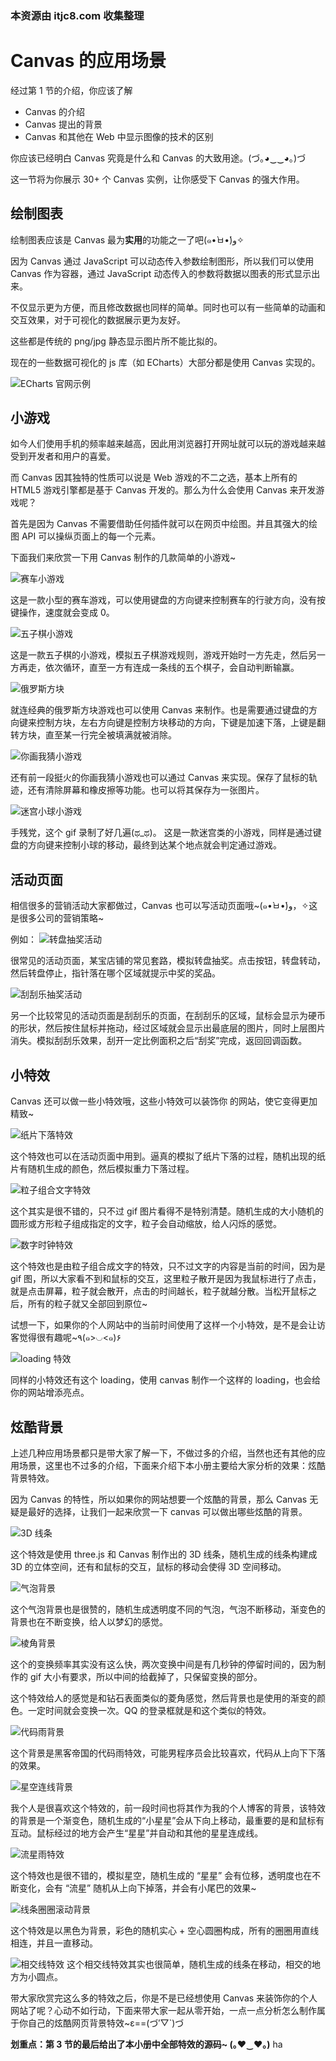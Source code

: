 ### 本资源由 itjc8.com 收集整理
# Canvas 的应用场景

经过第 1 节的介绍，你应该了解
- Canvas 的介绍
- Canvas 提出的背景
- Canvas 和其他在 Web 中显示图像的技术的区别

你应该已经明白 Canvas 究竟是什么和 Canvas 的大致用途。(づ｡◕‿‿◕｡)づ

这一节将为你展示 30+ 个 Canvas 实例，让你感受下 Canvas 的强大作用。

## 绘制图表

绘制图表应该是 Canvas 最为**实用**的功能之一了吧(๑•̀ㅂ•́)و✧

因为 Canvas 通过 JavaScript 可以动态传入参数绘制图形，所以我们可以使用 Canvas 作为容器，通过 JavaScript 动态传入的参数将数据以图表的形式显示出来。

不仅显示更为方便，而且修改数据也同样的简单。同时也可以有一些简单的动画和交互效果，对于可视化的数据展示更为友好。

这些都是传统的 png/jpg 静态显示图片所不能比拟的。

现在的一些数据可视化的 js 库（如 ECharts）大部分都是使用 Canvas 实现的。

![ECharts 官网示例](https://user-gold-cdn.xitu.io/2017/11/22/15fe27895fb5fb70?w=960&h=640&f=gif&s=1802323)

## 小游戏
如今人们使用手机的频率越来越高，因此用浏览器打开网址就可以玩的游戏越来越受到开发者和用户的喜爱。

而 Canvas 因其独特的性质可以说是 Web 游戏的不二之选，基本上所有的 HTML5 游戏引擎都是基于 Canvas 开发的。那么为什么会使用 Canvas 来开发游戏呢？

首先是因为 Canvas 不需要借助任何插件就可以在网页中绘图。并且其强大的绘图 API 可以操纵页面上的每一个元素。

下面我们来欣赏一下用 Canvas 制作的几款简单的小游戏~

![赛车小游戏](https://user-gold-cdn.xitu.io/2017/11/22/15fe27a59790d64c?w=360&h=240&f=gif&s=2070511)

这是一款小型的赛车游戏，可以使用键盘的方向键来控制赛车的行驶方向，没有按键操作，速度就会变成 0。

![五子棋小游戏](https://user-gold-cdn.xitu.io/2017/11/22/15fe27b6ba8f06b5?w=360&h=240&f=gif&s=356893)

这是一款五子棋的小游戏，模拟五子棋游戏规则，游戏开始时一方先走，然后另一方再走，依次循环，直至一方有连成一条线的五个棋子，会自动判断输赢。

![俄罗斯方块](https://user-gold-cdn.xitu.io/2017/11/22/15fe27eb875ad23e?w=584&h=605&f=gif&s=2422004)

就连经典的俄罗斯方块游戏也可以使用 Canvas 来制作。也是需要通过键盘的方向键来控制方块，左右方向键是控制方块移动的方向，下键是加速下落，上键是翻转方块，直至某一行完全被填满就被消除。

![你画我猜小游戏](https://user-gold-cdn.xitu.io/2017/11/22/15fe28005f725c9a?w=1231&h=640&f=gif&s=740246)

还有前一段挺火的你画我猜小游戏也可以通过 Canvas 来实现。保存了鼠标的轨迹，还有清除屏幕和橡皮擦等功能。也可以将其保存为一张图片。

![迷宫小球小游戏](https://user-gold-cdn.xitu.io/2017/11/22/15fe274320d11c8b?w=700&h=560&f=gif&s=1803371)

手残党，这个 gif 录制了好几遍(ಥ_ಥ)。
这是一款迷宫类的小游戏，同样是通过键盘的方向键来控制小球的移动，最终到达某个地点就会判定通过游戏。

## 活动页面
相信很多的营销活动大家都做过，Canvas 也可以写活动页面哦~(๑•̀ㅂ•́)و，✧这是很多公司的营销策略~

例如：
![转盘抽奖活动](https://user-gold-cdn.xitu.io/2017/11/22/15fe28125880f46e?w=240&h=360&f=gif&s=1007735)

很常见的活动页面，某宝店铺的常见套路，模拟转盘抽奖。点击按钮，转盘转动，然后转盘停止，指针落在哪个区域就提示中奖的奖品。

![刮刮乐抽奖活动](https://user-gold-cdn.xitu.io/2017/11/22/15fe2817fd861e29?w=960&h=640&f=gif&s=2020107)

另一个比较常见的活动页面是刮刮乐的页面，在刮刮乐的区域，鼠标会显示为硬币的形状，然后按住鼠标并拖动，经过区域就会显示出最底层的图片，同时上层图片消失。模拟刮刮乐效果，刮开一定比例面积之后“刮奖”完成，返回回调函数。

## 小特效
Canvas 还可以做一些小特效哦，这些小特效可以装饰你 的网站，使它变得更加精致~

![纸片下落特效](https://user-gold-cdn.xitu.io/2017/11/22/15fe283202248787?w=360&h=240&f=gif&s=63300)

这个特效也可以在活动页面中用到。逼真的模拟了纸片下落的过程，随机出现的纸片有随机生成的颜色，然后模拟重力下落过程。

![粒子组合文字特效](https://user-gold-cdn.xitu.io/2017/11/22/15fe284d4b99886a?w=360&h=240&f=gif&s=125696)

这个其实是很不错的，只不过 gif 图片看得不是特别清楚。随机生成的大小随机的圆形或方形粒子组成指定的文字，粒子会自动缩放，给人闪烁的感觉。

![数字时钟特效](https://user-gold-cdn.xitu.io/2017/11/22/15fe2862d7603a24?w=360&h=240&f=gif&s=1440664)

这个特效也是由粒子组合成文字的特效，只不过文字的内容是当前的时间，因为是 gif 图，所以大家看不到和鼠标的交互，这里粒子散开是因为我鼠标进行了点击，就是点击屏幕，粒子就会散开，点击的时间越长，粒子就越分散。当松开鼠标之后，所有的粒子就又全部回到原位~

试想一下，如果你的个人网站中的当前时间使用了这样一个小特效，是不是会让访客觉得很有趣呢~٩(๑>◡<๑)۶


![loading 特效](https://user-gold-cdn.xitu.io/2017/11/16/15fc364e6522d39d?w=960&h=640&f=gif&s=1425667)

同样的小特效还有这个 loading，使用 canvas 制作一个这样的 loading，也会给你的网站增添亮点。

## 炫酷背景
上述几种应用场景都只是带大家了解一下，不做过多的介绍，当然也还有其他的应用场景，这里也不过多的介绍，下面来介绍下本小册主要给大家分析的效果：炫酷背景特效。

因为 Canvas 的特性，所以如果你的网站想要一个炫酷的背景，那么 Canvas 无疑是最好的选择，让我们一起来欣赏一下 canvas 可以做出哪些炫酷的背景。

![3D 线条](https://user-gold-cdn.xitu.io/2017/11/22/15fe28f9d8ee1449?w=960&h=640&f=gif&s=5286742)

这个特效是使用 three.js 和 Canvas 制作出的 3D 线条，随机生成的线条构建成 3D 的立体空间，还有和鼠标的交互，鼠标的移动会使得 3D 空间移动。

![气泡背景](https://user-gold-cdn.xitu.io/2017/11/22/15fe2a6812d8a174?w=960&h=640&f=gif&s=4230198)

这个气泡背景也是很赞的，随机生成透明度不同的气泡，气泡不断移动，渐变色的背景也在不断变换，给人以梦幻的感觉。

![棱角背景](https://user-gold-cdn.xitu.io/2017/11/22/15fe2aa2fc8c1e32?w=960&h=640&f=gif&s=2251677)


这个的变换频率其实没有这么快，两次变换中间是有几秒钟的停留时间的，因为制作的 gif 大小有要求，所以中间的给截掉了，只保留变换的部分。

这个特效给人的感觉是和钻石表面类似的菱角感觉，然后背景也是使用的渐变的颜色。一定时间就会变换一次。QQ 的登录框就是和这个类似的特效。

![代码雨背景](https://user-gold-cdn.xitu.io/2017/11/22/15fe2b9426054ef9?w=960&h=640&f=gif&s=551435)

这个背景是黑客帝国的代码雨特效，可能男程序员会比较喜欢，代码从上向下下落的效果。

![星空连线背景](https://user-gold-cdn.xitu.io/2017/11/22/15fe2bd9b769d71e?w=960&h=640&f=gif&s=3429391)


我个人是很喜欢这个特效的，前一段时间也将其作为我的个人博客的背景，该特效的背景是一个渐变色，随机生成的“小星星”会从下向上移动，最重要的是和鼠标有互动。鼠标经过的地方会产生“星星”并自动和其他的星星连成线。

![流星雨特效](https://user-gold-cdn.xitu.io/2017/11/22/15fe2bfc68ac5a1f?w=960&h=640&f=gif&s=730643)

这个特效也是很不错的，模拟星空，随机生成的 “星星” 会有位移，透明度也在不断变化，会有 “流星” 随机从上向下掉落，并会有小尾巴的效果~

![线条圈圈滚动背景](https://user-gold-cdn.xitu.io/2017/11/22/15fe2c1e63c319bf?w=960&h=640&f=gif&s=1304948)

这个特效是以黑色为背景，彩色的随机实心 + 空心圆圈构成，所有的圈圈用直线相连，并且一直移动。

![相交线特效](https://user-gold-cdn.xitu.io/2017/11/23/15fe78e69c06436c?w=960&h=640&f=gif&s=402029)
这个相交线特效其实也很简单，随机生成的线条在移动，相交的地方为小圆点。

带大家欣赏完这么多的特效之后，你是不是已经想使用 Canvas 来装饰你的个人网站了呢？心动不如行动，下面来带大家一起从零开始，一点一点分析怎么制作属于你自己的炫酷网页背景特效~ε==(づ′▽`)づ

**划重点：第 3 节的最后给出了本小册中全部特效的源码~ (｡♥‿♥｡)** ha